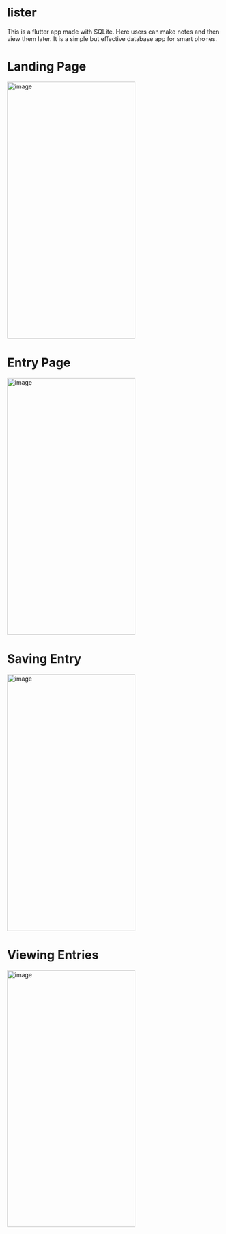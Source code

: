 # lister

This is a flutter app made with SQLite. Here users can make notes and then view them later. It is a simple but effective database app for smart phones.

# Landing Page
<img width="300" height="600" alt="image" src="https://github.com/user-attachments/assets/7d9b3c1d-5ef9-4eb9-b044-506218d917e5" />

# Entry Page
<img width="300" height="600" alt="image" src="https://github.com/user-attachments/assets/88a0a40f-057e-46bb-9db2-37739c2b8e99" />

# Saving Entry
<img width="300" height="600" alt="image" src="https://github.com/user-attachments/assets/d4de6fa2-2c31-4a13-aaf4-ef8d459f5e55" />

# Viewing Entries
<img width="300" height="600" alt="image" src="https://github.com/user-attachments/assets/fabdb041-910c-4889-8b29-b71daeadf2fb" />

